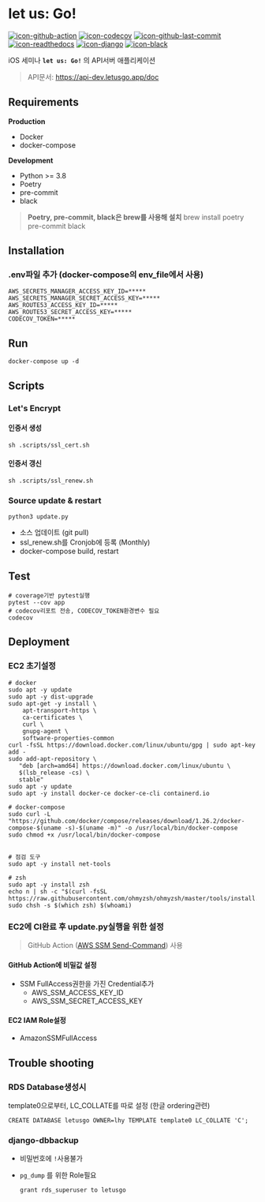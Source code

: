 # let us: Go!

[![icon-github-action]][github-action]
[![icon-codecov]][codecov]
[![icon-github-last-commit]][github-last-commit]
[![icon-readthedocs]][readthedocs]
[![icon-django]][django]
[![icon-black]][black]

iOS 세미나 **`let us: Go!`** 의 API서버 애플리케이션

>  API문서: https://api-dev.letusgo.app/doc

## Requirements

**Production**

- Docker
- docker-compose

**Development**

- Python >= 3.8
- Poetry
- pre-commit
- black

> **Poetry, pre-commit, black은 brew를 사용해 설치**
> brew install poetry pre-commit black



## Installation

### .env파일 추가 (docker-compose의 env_file에서 사용)

```shell
AWS_SECRETS_MANAGER_ACCESS_KEY_ID=*****
AWS_SECRETS_MANAGER_SECRET_ACCESS_KEY=*****
AWS_ROUTE53_ACCESS_KEY_ID=*****
AWS_ROUTE53_SECRET_ACCESS_KEY=*****
CODECOV_TOKEN=*****
```



## Run

```shell
docker-compose up -d
```



## Scripts

### Let's Encrypt

#### 인증서 생성

```shell
sh .scripts/ssl_cert.sh
```

#### 인증서 갱신

```shell
sh .scripts/ssl_renew.sh
```



### Source update & restart

```shell
python3 update.py
```

- 소스 업데이트 (git pull)
- ssl_renew.sh를 Cronjob에 등록 (Monthly)
- docker-compose build, restart



## Test

```shell
# coverage기반 pytest실행
pytest --cov app
# codecov리포트 전송, CODECOV_TOKEN환경변수 필요
codecov
```



## Deployment

### EC2 초기설정

```shell
# docker
sudo apt -y update
sudo apt -y dist-upgrade
sudo apt-get -y install \
    apt-transport-https \
    ca-certificates \
    curl \
    gnupg-agent \
    software-properties-common
curl -fsSL https://download.docker.com/linux/ubuntu/gpg | sudo apt-key add -
sudo add-apt-repository \
   "deb [arch=amd64] https://download.docker.com/linux/ubuntu \
   $(lsb_release -cs) \
   stable"
sudo apt -y update
sudo apt -y install docker-ce docker-ce-cli containerd.io

# docker-compose
sudo curl -L "https://github.com/docker/compose/releases/download/1.26.2/docker-compose-$(uname -s)-$(uname -m)" -o /usr/local/bin/docker-compose
sudo chmod +x /usr/local/bin/docker-compose


# 점검 도구
sudo apt -y install net-tools

# zsh
sudo apt -y install zsh
echo n | sh -c "$(curl -fsSL https://raw.githubusercontent.com/ohmyzsh/ohmyzsh/master/tools/install.sh)"
sudo chsh -s $(which zsh) $(whoami)
```



### EC2에 CI완료 후 update.py실행을 위한 설정

>  GitHub Action ([AWS SSM Send-Command](https://github.com/marketplace/actions/aws-ssm-send-command)) 사용

#### GitHub Action에 비밀값 설정

- SSM FullAccess권한을 가진 Credential추가
  - AWS_SSM_ACCESS_KEY_ID
  - AWS_SSM_SECRET_ACCESS_KEY

#### EC2 IAM Role설정

-  AmazonSSMFullAccess



## Trouble shooting

### RDS Database생성시

template0으로부터, LC_COLLATE를 따로 설정 (한글 ordering관련)

```
CREATE DATABASE letusgo OWNER=lhy TEMPLATE template0 LC_COLLATE 'C';
```



### django-dbbackup

- 비밀번호에 `!`사용불가

- `pg_dump` 를 위한 Role필요

  ```shell
  grant rds_superuser to letusgo
  ```



[icon-codecov]: https://img.shields.io/codecov/c/github/LeeHanYeong/let-us-go/develop.svg
[codecov]: https://codecov.io/github/LeeHanYeong/let-us-go
[icon-github-action]: https://img.shields.io/github/workflow/status/LeeHanYeong/let-us-go/CI/develop.svg
[github-action]: https://github.com/leehanyeong/let-us-go/actions?query=workflow%3ACI
[icon-github-last-commit]: https://img.shields.io/github/last-commit/LeeHanYeong/let-us-go/develop.svg
[github-last-commit]: https://github.com/leehanyeong/let-us-go
[icon-readthedocs]:https://readthedocs.org/projects/let-us-go/badge/?version=latest
[readthedocs]: https://let-us-go.readthedocs.io/en/latest/

[icon-django]: https://img.shields.io/badge/Made%20with-Django-blue
[django]: https://www.djangoproject.com/
[icon-black]: https://img.shields.io/badge/code%20style-black-000000.svg
[black]: https://github.com/python/black
